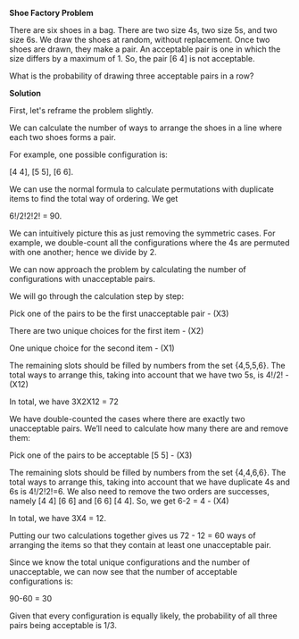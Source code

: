 **Shoe Factory Problem**

There are six shoes in a bag.
There are two size 4s, two size 5s, and two size 6s.
We draw the shoes at random, without replacement.
Once two shoes are drawn, they make a pair.
An acceptable pair is one in which the size differs by a maximum of 1. So, the pair [6 4] is not acceptable.

What is the probability of drawing three acceptable pairs in a row?

**Solution**

First, let's reframe the problem slightly.

We can calculate the number of ways to arrange the shoes in a line where each two shoes forms a pair.

For example, one possible configuration is:

[4 4], [5 5], [6 6].

We can use the normal formula to calculate permutations with duplicate items to find the total way of ordering. We get

6!/2!2!2! = 90.

We can intuitively picture this as just removing the symmetric cases. For example, we double-count all the configurations where the 4s are permuted with one another; hence we divide by 2.

We can now approach the problem by calculating the number of configurations with unacceptable pairs. 

We will go through the calculation step by step:

Pick one of the pairs to be the first unacceptable pair - (X3)

There are two unique choices for the first item - (X2)

One unique choice for the second item - (X1)

The remaining slots should be filled by numbers from the set {4,5,5,6}. The total ways to arrange this, taking into account that we have two 5s, is 4!/2! - (X12)

In total, we have 3X2X12 = 72

We have double-counted the cases where there are exactly two unacceptable pairs. We’ll need to calculate how many there are and remove them:

Pick one of the pairs to be acceptable [5 5] - (X3)

The remaining slots should be filled by numbers from the set {4,4,6,6}. The total ways to arrange this, taking into account that we have duplicate 4s and 6s is 4!/2!2!=6. We also need to remove the two orders are successes, namely [4 4] [6 6] and [6 6] [4 4]. So, we get 6-2 = 4 - (X4)

In total, we have 3X4 = 12.

Putting our two calculations together gives us 72 - 12 = 60 ways of arranging the items so that they contain at least one unacceptable pair.

Since we know the total unique configurations and the number of unacceptable, we can now see that the number of acceptable configurations is:

90-60 = 30

Given that every configuration is equally likely, the probability of all three pairs being acceptable is 1/3.
